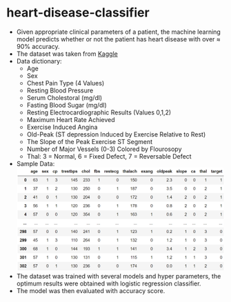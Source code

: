 # heart-disease-classifier

<div class="content-section">
    <ul>
        <div class="text-justify">
            <li>Given appropriate clinical parameters of a patient, the machine learning model predicts whether or
                not
                the patient has heart disease with over &asymp; 90% accuracy.</li>
            <li>The dataset was taken from <a href="https://www.kaggle.com/ronitf/heart-disease-uci">Kaggle</a></li>
            <li>Data dictionary:
                <ul>
                    <li>Age</li>
                    <li>Sex</li>
                    <li>Chest Pain Type (4 Values)</li>
                    <li>Resting Blood Pressure</li>
                    <li>Serum Cholestoral (mg/dl)</li>
                    <li>Fasting Blood Sugar (mg/dl)</li>
                    <li>Resting Electrocardiographic Results (Values 0,1,2)</li>
                    <li>Maximum Heart Rate Achieved</li>
                    <li>Exercise Induced Angina</li>
                    <li>Old-Peak (ST depression Induced by Exercise Relative to Rest)</li>
                    <li>The Slope of the Peak Exercise ST Segment</li>
                    <li>Number of Major Vessels (0-3) Colored by Flourosopy</li>
                    <li>Thal: 3 = Normal, 6 = Fixed Defect, 7 = Reversable Defect</li>
                </ul>
            </li>
            <li>Sample Data: <br><img src="static/sample_data.png" alt="Sample Data"> </li>
            <li>The dataset was trained with several models and hyper parameters, the optimum results were obtained with
                logistic regression classifier.</li>
            <li>The model was then evaluated with accuracy score.</li>
        </div>
    </ul>
</div>
